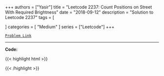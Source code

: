 
+++
authors = ["Yasir"]
title = "Leetcode 2237: Count Positions on Street With Required Brightness"
date = "2018-09-12"
description = "Solution to Leetcode 2237"
tags = [
    
]
categories = [
    "Medium"
]
series = ["Leetcode"]
+++



[`Problem Link`](https://leetcode.com/problems/count-positions-on-street-with-required-brightness/description/)

---

**Code:**

{{< highlight html >}}

{{< /highlight >}}


